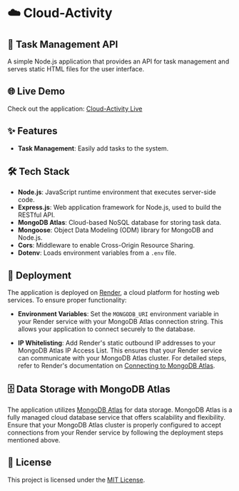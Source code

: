 # ☁️ Cloud-Activity

## 📝 Task Management API

A simple Node.js application that provides an API for task management and serves static HTML files for the user interface.

## 🌐 Live Demo

Check out the application: [Cloud-Activity Live](https://cloud-activity-1.onrender.com/)

## ✨ Features

- **Task Management**: Easily add tasks to the system.

## 🛠️ Tech Stack

- **Node.js**: JavaScript runtime environment that executes server-side code.
- **Express.js**: Web application framework for Node.js, used to build the RESTful API.
- **MongoDB Atlas**: Cloud-based NoSQL database for storing task data.
- **Mongoose**: Object Data Modeling (ODM) library for MongoDB and Node.js.
- **Cors**: Middleware to enable Cross-Origin Resource Sharing.
- **Dotenv**: Loads environment variables from a `.env` file.

## 🚀 Deployment

The application is deployed on [Render](https://render.com/), a cloud platform for hosting web services. To ensure proper functionality:

- **Environment Variables**: Set the `MONGODB_URI` environment variable in your Render service with your MongoDB Atlas connection string. This allows your application to connect securely to the database.

- **IP Whitelisting**: Add Render's static outbound IP addresses to your MongoDB Atlas IP Access List. This ensures that your Render service can communicate with your MongoDB Atlas cluster. For detailed steps, refer to Render's documentation on [Connecting to MongoDB Atlas](https://render.com/docs/connect-to-mongodb-atlas).

## 🗄️ Data Storage with MongoDB Atlas

The application utilizes [MongoDB Atlas](https://www.mongodb.com/cloud/atlas) for data storage. MongoDB Atlas is a fully managed cloud database service that offers scalability and flexibility. Ensure that your MongoDB Atlas cluster is properly configured to accept connections from your Render service by following the deployment steps mentioned above.

## 📄 License

This project is licensed under the [MIT License](LICENSE).
